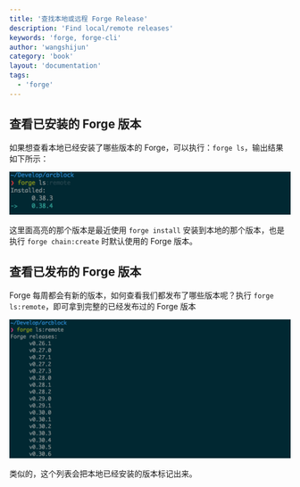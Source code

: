 ```yaml
---
title: '查找本地或远程 Forge Release'
description: 'Find local/remote releases'
keywords: 'forge, forge-cli'
author: 'wangshijun'
category: 'book'
layout: 'documentation'
tags:
  - 'forge'
---
```


## 查看已安装的 Forge 版本

如果想查看本地已经安装了哪些版本的 Forge，可以执行：`forge ls`，输出结果如下所示：

![](./images/forge-ls.png)

这里面高亮的那个版本是最近使用 `forge install` 安装到本地的那个版本，也是执行 `forge chain:create` 时默认使用的 Forge 版本。

## 查看已发布的 Forge 版本

Forge 每周都会有新的版本，如何查看我们都发布了哪些版本呢？执行 `forge ls:remote`，即可拿到完整的已经发布过的 Forge 版本

![](./images/forge-ls-remote.png)

类似的，这个列表会把本地已经安装的版本标记出来。

